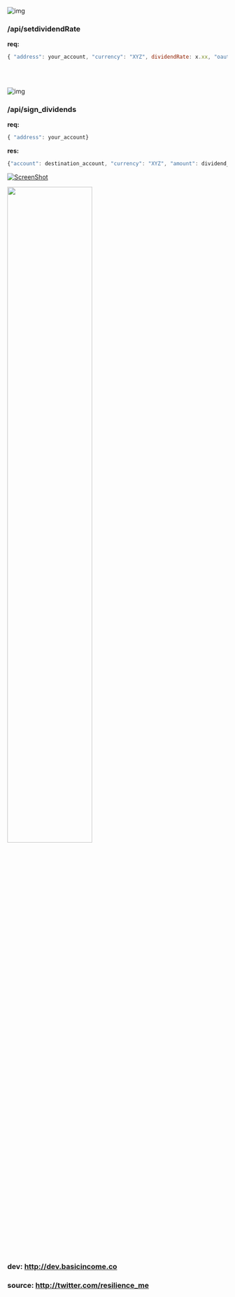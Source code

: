 
![img](http://i.imgur.com/VVl092v.png) 
### /api/setdividendRate

<b>req:</b> 

```js
{ "address": your_account, "currency": "XYZ", dividendRate: x.xx, "oauth": oauth_authorization_key }
```




<br><br>

![img](http://i.imgur.com/VVl092v.png) 
### /api/sign_dividends

<b>req:</b> 
```js
{ "address": your_account}
```


<b>res:</b> 
```js
{"account": destination_account, "currency": "XYZ", "amount": dividend_amount, "destination_tag": how_the_system_knows_you_paid }
```


[![ScreenShot](http://i.imgur.com/vhzliIh.png
)](https://www.youtube.com/watch?v=fFFwN1E1O8c&feature=youtu.be)


<img width="62%" src="http://i.imgur.com/6fCegTC.gif">
<br><br>

### dev: http://dev.basicincome.co

### source: http://twitter.com/resilience_me